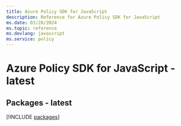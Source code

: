 ```yaml
---
title: Azure Policy SDK for JavaScript
description: Reference for Azure Policy SDK for JavaScript
ms.date: 03/28/2024
ms.topic: reference
ms.devlang: javascript
ms.service: policy
---
```

# Azure Policy SDK for JavaScript - latest
## Packages - latest
[!INCLUDE [packages](policy-index.md)]